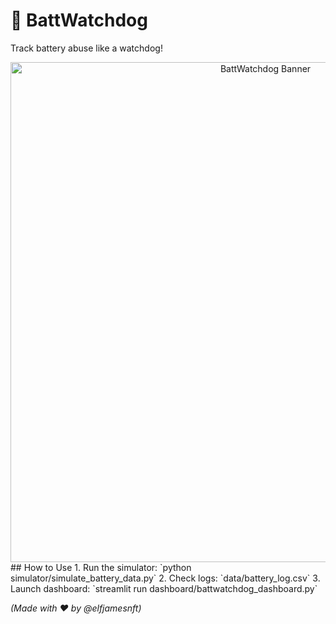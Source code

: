 # 🔋 BattWatchdog  
Track battery abuse like a watchdog!  
<div align="center">
  <img src="docs/media/banner.png" width="800" alt="BattWatchdog Banner">
</div>
## How to Use  
1. Run the simulator: `python simulator/simulate_battery_data.py`  
2. Check logs: `data/battery_log.csv`  
3. Launch dashboard: `streamlit run dashboard/battwatchdog_dashboard.py`  

*(Made with ❤️ by @elfjamesnft)*
